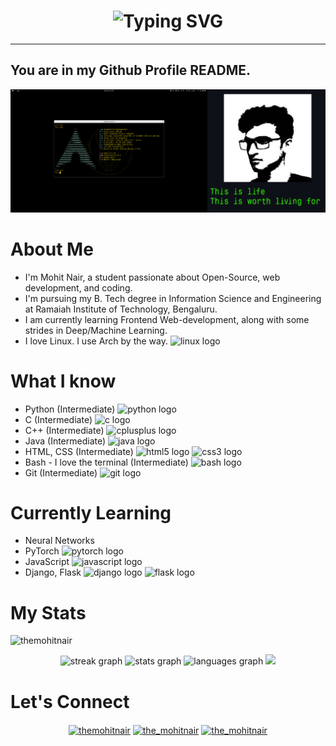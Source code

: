 <div align="center">
    <h1>
        <img src="https://readme-typing-svg.herokuapp.com?font=Jetbrains+mono&size=50&duration=3000&color=33FF33&left=true&vCenter=true&width=1000&lines=This+is+Mohit+Nair.;" alt="Typing SVG"/>
    </h1>
</div>

---
## You are in my Github Profile README.

<img src="/githubprofilebanner.jpg">

# About Me
- I'm Mohit Nair, a student passionate about Open-Source, web development, and coding.
- I'm pursuing my B. Tech degree in Information Science and Engineering at Ramaiah Institute of Technology, Bengaluru.
- I am currently learning Frontend Web-development, along with some strides in Deep/Machine Learning.
- I love Linux. I use Arch by the way. <img src="https://cdn.jsdelivr.net/gh/devicons/devicon/icons/linux/linux-original.svg" height="22" alt="linux logo"  />

# What I know
- Python (Intermediate) <img src="https://cdn.jsdelivr.net/gh/devicons/devicon/icons/python/python-original.svg" height="22" alt="python logo"  />
- C (Intermediate) <img src="https://cdn.jsdelivr.net/gh/devicons/devicon/icons/c/c-original.svg" height="22" alt="c logo"  />
- C++ (Intermediate) <img src="https://cdn.jsdelivr.net/gh/devicons/devicon/icons/cplusplus/cplusplus-original.svg" height="22" alt="cplusplus logo"  />
- Java (Intermediate) <img src="https://cdn.jsdelivr.net/gh/devicons/devicon/icons/java/java-original.svg" height="22" alt="java logo"  />
- HTML, CSS (Intermediate) <img src="https://cdn.jsdelivr.net/gh/devicons/devicon/icons/html5/html5-original.svg" height="22" alt="html5 logo"  /> <img src="https://cdn.jsdelivr.net/gh/devicons/devicon/icons/css3/css3-original.svg" height="22" alt="css3 logo"  />
- Bash - I love the terminal (Intermediate) <img src="https://cdn.jsdelivr.net/gh/devicons/devicon/icons/bash/bash-original.svg" height="22" alt="bash logo"  />
- Git (Intermediate) <img src="https://cdn.jsdelivr.net/gh/devicons/devicon/icons/git/git-original.svg" height="22" alt="git logo"  />

# Currently Learning
- Neural Networks
- PyTorch <img src="https://cdn.jsdelivr.net/gh/devicons/devicon/icons/pytorch/pytorch-original.svg" height="22" alt="pytorch logo"  />
- JavaScript <img src="https://cdn.jsdelivr.net/gh/devicons/devicon/icons/javascript/javascript-original.svg" height="22" alt="javascript logo"  />
- Django, Flask <img src="https://cdn.jsdelivr.net/gh/devicons/devicon/icons/django/django-plain.svg" height="22" alt="django logo"  /> <img src="https://cdn.jsdelivr.net/gh/devicons/devicon/icons/flask/flask-original.svg" height="22" alt="flask logo"  />

# My Stats
<div align="center">
    <p align="left"> <img src="https://komarev.com/ghpvc/?username=themohitnair&label=Profile%20views&color=0e75b6&style=flat" alt="themohitnair" /> </p>
    <img src="https://streak-stats.demolab.com?user=themohitnair&locale=en&mode=daily&theme=dark&hide_border=false&border_radius=5&order=3" height="220" alt="streak graph"  />
    <img src="https://github-readme-stats.vercel.app/api?username=themohitnair&hide_title=false&hide_rank=false&show_icons=true&include_all_commits=true&count_private=true&disable_animations=false&theme=dracula&locale=en&hide_border=false&order=1" height="150" alt="stats graph"  />
    <img src="https://github-readme-stats.vercel.app/api/top-langs?username=themohitnair&locale=en&hide_title=false&layout=compact&card_width=320&langs_count=5&theme=dracula&hide_border=false&order=2" height="150" alt="languages graph"  />
    <img src="https://github-profile-trophy.vercel.app/?username=themohitnair&theme=onedark">
</div>
  
# Let's Connect 
<p align="center">
<a href="https://linkedin.com/in/themohitnair" target="blank"><img align="center" src="https://raw.githubusercontent.com/rahuldkjain/github-profile-readme-generator/master/src/images/icons/Social/linked-in-alt.svg" alt="themohitnair" height="30" width="40" /></a>
<a href="https://instagram.com/the_mohitnair" target="blank"><img align="center" src="https://raw.githubusercontent.com/rahuldkjain/github-profile-readme-generator/master/src/images/icons/Social/instagram.svg" alt="the_mohitnair" height="30" width="40" /></a>
<a href="https://www.leetcode.com/the_mohitnair" target="blank"><img align="center" src="https://raw.githubusercontent.com/rahuldkjain/github-profile-readme-generator/master/src/images/icons/Social/leet-code.svg" alt="the_mohitnair" height="30" width="40" /></a>
</p>
